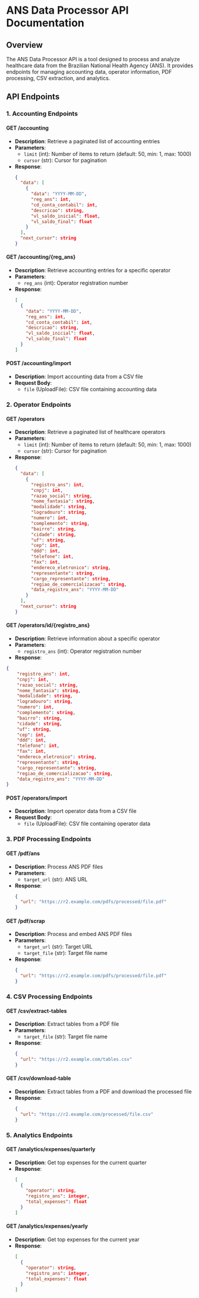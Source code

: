 # ANS Data Processor API Documentation

## Overview
The ANS Data Processor API is a tool designed to process and analyze healthcare data from the Brazilian National Health Agency (ANS). It provides endpoints for managing accounting data, operator information, PDF processing, CSV extraction, and analytics.

## API Endpoints

### 1. Accounting Endpoints

#### GET /accounting
- **Description**: Retrieve a paginated list of accounting entries
- **Parameters**:
  - `limit` (int): Number of items to return (default: 50, min: 1, max: 1000)
  - `cursor` (str): Cursor for pagination
- **Response**:
  ```json
  {
    "data": [
      {
        "data": "YYYY-MM-DD",
        "reg_ans": int,
        "cd_conta_contabil": int,
        "descricao": string,
        "vl_saldo_inicial": float,
        "vl_saldo_final": float
      }
    ],
    "next_cursor": string
  }
  ```

#### GET /accounting/{reg_ans}
- **Description**: Retrieve accounting entries for a specific operator
- **Parameters**:
  - `reg_ans` (int): Operator registration number
- **Response**:
  ```json
  [
    {
      "data": "YYYY-MM-DD",
      "reg_ans": int,
      "cd_conta_contabil": int,
      "descricao": string,
      "vl_saldo_inicial": float,
      "vl_saldo_final": float
    }
  ]
  ```

#### POST /accounting/import
- **Description**: Import accounting data from a CSV file
- **Request Body**:
  - `file` (UploadFile): CSV file containing accounting data

### 2. Operator Endpoints

#### GET /operators
- **Description**: Retrieve a paginated list of healthcare operators
- **Parameters**:
  - `limit` (int): Number of items to return (default: 50, min: 1, max: 1000)
  - `cursor` (str): Cursor for pagination
- **Response**:
  ```json
  {
    "data": [
      {
        "registro_ans": int,
        "cnpj": int,
        "razao_social": string,
        "nome_fantasia": string,
        "modalidade": string,
        "logradouro": string,
        "numero": int,
        "complemento": string,
        "bairro": string,
        "cidade": string,
        "uf": string,
        "cep": int,
        "ddd": int,
        "telefone": int,
        "fax": int,
        "endereco_eletronico": string,
        "representante": string,
        "cargo_representante": string,
        "regiao_de_comercializacao": string,
        "data_registro_ans": "YYYY-MM-DD"
      }
    ],
    "next_cursor": string
  }
  ```

#### GET /operators/id/{registro_ans}
- **Description**: Retrieve information about a specific operator
- **Parameters**:
  - `registro_ans` (int): Operator registration number
- **Response**:
```json
{
    "registro_ans": int,
    "cnpj": int,
    "razao_social": string,
    "nome_fantasia": string,
    "modalidade": string,
    "logradouro": string,
    "numero": int,
    "complemento": string,
    "bairro": string,
    "cidade": string,
    "uf": string,
    "cep": int,
    "ddd": int,
    "telefone": int,
    "fax": int,
    "endereco_eletronico": string,
    "representante": string,
    "cargo_representante": string,
    "regiao_de_comercializacao": string,
    "data_registro_ans": "YYYY-MM-DD"
}
  ```



#### POST /operators/import
- **Description**: Import operator data from a CSV file
- **Request Body**:
  - `file` (UploadFile): CSV file containing operator data

### 3. PDF Processing Endpoints

#### GET /pdf/ans
- **Description**: Process ANS PDF files
- **Parameters**:
  - `target_url` (str): ANS URL
- **Response**:
  ```json
  {
    "url": "https://r2.example.com/pdfs/processed/file.pdf"
  }
  ```

#### GET /pdf/scrap
- **Description**: Process and embed ANS PDF files
- **Parameters**:
  - `target_url` (str): Target URL
  - `target_file` (str): Target file name
- **Response**:
  ```json
  {
    "url": "https://r2.example.com/pdfs/processed/file.pdf"
  }
  ```

### 4. CSV Processing Endpoints

#### GET /csv/extract-tables
- **Description**: Extract tables from a PDF file
- **Parameters**:
  - `target_file` (str): Target file name
- **Response**:
  ```json
  {
    "url": "https://r2.example.com/tables.csv"
  }
  ```

#### GET /csv/download-table
- **Description**: Extract tables from a PDF and download the processed file
- **Response**:
  ```json
  {
    "url": "https://r2.example.com/processed/file.csv"
  }
  ```

### 5. Analytics Endpoints

#### GET /analytics/expenses/quarterly
- **Description**: Get top expenses for the current quarter
- **Response**:
  ```json
  [
    {
      "operator": string,
      "registro_ans": integer,
      "total_expenses": float
    }
  ]
  ```

#### GET /analytics/expenses/yearly
- **Description**: Get top expenses for the current year
- **Response**:
  ```json
  [
    {
      "operator": string,
      "registro_ans": integer,
      "total_expenses": float
    }
  ]
```
